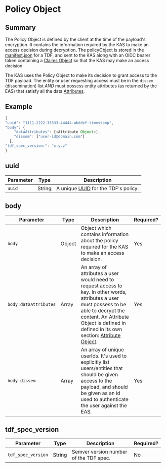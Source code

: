 # Policy Object

## Summary
The Policy Object is defined by the client at the time of the payload's encryption. It contains the information required by the KAS to make an access decision during decryption.  The policyObject is stored in the [manifest.json](manifest-json.md) for a TDF, and sent to the KAS along with an OIDC bearer token containing a [Claims Object](ClaimsObject.md) so that the KAS may make an access decision.

The KAS uses the Policy Object to make its decision to grant access to the TDF payload.  The entity or user requesting access must be in the `dissem` (dissemination) list _AND_ must possess  entity attributes (as returned by the EAS) that satisfy all the data [Attributes](AttributeObject.md).

## Example

```javascript
{
"uuid": "1111-2222-33333-44444-abddef-timestamp",
"body": {
    "dataAttributes": [<Attribute Object>],
    "dissem": ["user-id@domain.com"]
  },
"tdf_spec_version:": "x.y.z"
}
```

## uuid

|Parameter|Type|Description|
|---|---|---|
|`uuid`|String|A unique [UUID](https://en.wikipedia.org/wiki/Universally_unique_identifier) for the TDF's policy.|

## body

|Parameter|Type|Description|Required?|
|---|---|---|---|
|`body`|Object|Object which contains information about the policy required for the KAS to make an access decision.|Yes|
|`body.dataAttributes`|Array|An array of attributes a user would need to request access to key. In other words, attributes a user must possess to be able to decrypt the content. An Attribute Object is defined in defined in its own section: [Attribute Object](AttributeObject.md).|Yes|
|`body.dissem`|Array|An array of unique userIds. It's used to explicitly list users/entities that should be given access to the payload, and should be given as an id used to authenticate the user against the EAS.|Yes|

## tdf_spec_version

|Parameter|Type|Description|Required?|
|---|---|---|---|
|`tdf_spec_version`|String|Semver version number of the TDF spec.|No|
